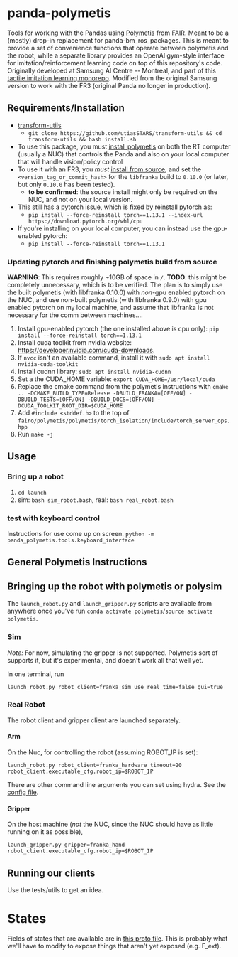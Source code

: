 # panda-polymetis
Tools for working with the Pandas using [Polymetis](https://facebookresearch.github.io/fairo/polymetis/) from FAIR. Meant to be a (mostly) drop-in replacement for panda-bm_ros_packages.
This is meant to provide a set of convenience functions that operate between polymetis and the robot, while a separate library provides an OpenAI gym-style interface for imitation/reinforcement learning code on top of this repository's code.
Originally developed at Samsung AI Centre -- Montreal, and part of this [tactile imitation learning monorepo](https://github.com/SAIC-MONTREAL/tactile-il).
Modified from the original Samsung version to work with the FR3 (original Panda no longer in production).

## Requirements/Installation
- [transform-utils](https://github.com/utiasSTARS/transform-utils)
  - `git clone https://github.com/utiasSTARS/transform-utils && cd transform-utils && bash install.sh`
- To use this package, you must [install polymetis](https://facebookresearch.github.io/fairo/polymetis/installation.html) on both the RT computer (usually a NUC) that controls the Panda and also on your local computer that will handle vision/policy control
- To use it with an FR3, you *must* [install from source](https://facebookresearch.github.io/fairo/polymetis/installation.html#from-source), and set the `<version_tag_or_commit_hash>` for the `libfranka` build to `0.10.0` (or later, but only `0.10.0` has been tested).
  - **to be confirmed**: the source install might only be required on the NUC, and not on your local version.
- This still has a pytorch issue, which is fixed by reinstall pytorch as:
  - `pip install --force-reinstall torch==1.13.1 --index-url https://download.pytorch.org/whl/cpu`
- If you're installing on your local computer, you can instead use the gpu-enabled pytorch:
  - `pip install --force-reinstall torch==1.13.1`

### Updating pytorch and finishing polymetis build from source
**WARNING**: This requires roughly ~10GB of space in `/`.
**TODO**: this might be completely unnecessary, which is to be verified.
The plan is to simply use the built polymetis (with libfranka 0.10.0) with *non*-gpu enabled pytorch on the NUC, and use non-built polymetis (with libfranka 0.9.0) with gpu enabled pytorch on my local machine, and assume that libfranka is not necessary for the comm between machines....

1. Install gpu-enabled pytorch (the one installed above is cpu only): `pip install --force-reinstall torch==1.13.1`
2. Install cuda toolkit from nvidia website: https://developer.nvidia.com/cuda-downloads.
3. If `nvcc` isn't an available command, install it with `sudo apt install nvidia-cuda-toolkit`
4. Install cudnn library: `sudo apt install nvidia-cudnn`
5. Set a the CUDA_HOME variable: `export CUDA_HOME=/usr/local/cuda`
6. Replace the cmake command from the polymetis instructions with `cmake .. -DCMAKE_BUILD_TYPE=Release -DBUILD_FRANKA=[OFF/ON] -DBUILD_TESTS=[OFF/ON] -DBUILD_DOCS=[OFF/ON] -DCUDA_TOOLKIT_ROOT_DIR=$CUDA_HOME`
7. Add `#include <stddef.h>` to the top of `fairo/polymetis/polymetis/torch_isolation/include/torch_server_ops.hpp`
8. Run `make -j`

## Usage

### Bring up a robot
1. `cd launch`
2. sim: `bash sim_robot.bash`, real: `bash real_robot.bash`

### test with keyboard control
Instructions for use come up on screen.
`python -m panda_polymetis.tools.keyboard_interface`

## General Polymetis Instructions

## Bringing up the robot with polymetis or polysim
The `launch_robot.py` and `launch_gripper.py` scripts are available from anywhere once you've run `conda activate polymetis`/`source activate polymetis`.

### Sim
*Note:* For now, simulating the gripper is not supported.
Polymetis sort of supports it, but it's experimental, and doesn't work all that well yet.

In one terminal, run
```
launch_robot.py robot_client=franka_sim use_real_time=false gui=true
```

### Real Robot
The robot client and gripper client are launched separately.

#### Arm
On the Nuc, for controlling the robot (assuming ROBOT_IP is set):
```
launch_robot.py robot_client=franka_hardware timeout=20 robot_client.executable_cfg.robot_ip=$ROBOT_IP
```

There are other command line arguments you can set using hydra.
See the [config file](https://github.com/facebookresearch/fairo/blob/main/polymetis/polymetis/conf/robot_client/franka_hardware.yaml).

#### Gripper
On the host machine (_not_ the NUC, since the NUC should have as little running on it as possible),
```
launch_gripper.py gripper=franka_hand robot_client.executable_cfg.robot_ip=$ROBOT_IP
```

## Running our clients
Use the tests/utils to get an idea.

# States
Fields of states that are available are in [this proto file](https://github.com/facebookresearch/fairo/blob/main/polymetis/polymetis/protos/polymetis.proto).
This is probably what we'll have to modify to expose things that aren't yet exposed (e.g. F_ext).
